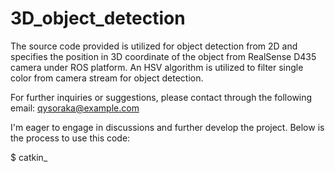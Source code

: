 # 3D_object_detection
The source code provided is utilized for object detection from 2D and specifies the position in 3D coordinate of the object from RealSense D435 camera under ROS platform. An HSV algorithm is utilized to filter single color from camera stream for object detection. 

For further inquiries or suggestions, please contact through the following email: qysoraka@example.com

I'm eager to engage in discussions and further develop the project. Below is the process to use this code: 

 $ catkin_
